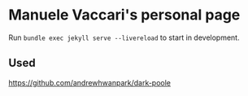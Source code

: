 # Manuele Vaccari's personal page

Run `bundle exec jekyll serve --livereload` to start in development.

## Used

https://github.com/andrewhwanpark/dark-poole
